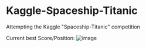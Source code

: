 # Kaggle-Spaceship-Titanic
Attempting the Kaggle "Spaceship-Titanic" competition

Current best Score/Position:
![image](https://user-images.githubusercontent.com/86370763/228259260-9f512e3d-8612-4f03-87d2-a3f3443855c1.jpeg)
